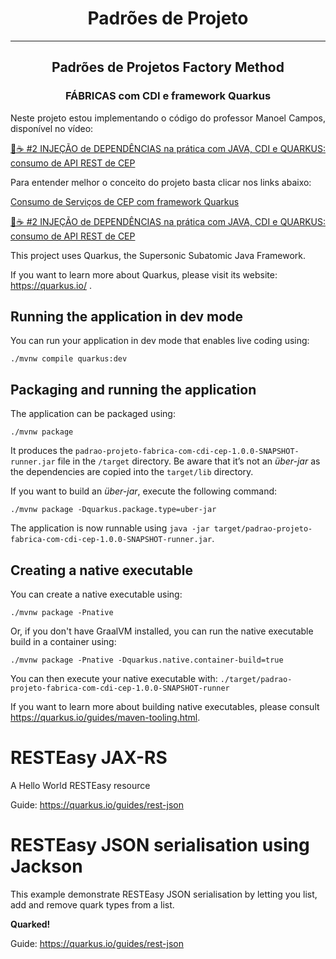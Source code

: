 # <h1 align="center"> Padrões de Projeto </h1>
<hr/>

## <h2 align="center">Padrões de Projetos Factory Method </h2>

### <h3 align="center">FÁBRICAS com CDI e framework Quarkus</h3>

<div align="justify">
 
 <p> Neste projeto estou implementando o código do professor Manoel Campos, disponível no vídeo:</p>
 
 [💉☕️ #2 INJEÇÃO de DEPENDÊNCIAS na prática com JAVA, CDI e QUARKUS: consumo de API REST de CEP](https://www.youtube.com/watch?v=pEanb1neZvs&feature=emb_title)
 

 <p>Para entender melhor o conceito do projeto basta clicar nos links abaixo:</p>
 
 [Consumo de Serviços de CEP com framework Quarkus](https://github.com/manoelcampos/quarkus-cep-services)
 
 [💉☕️ #2 INJEÇÃO de DEPENDÊNCIAS na prática com JAVA, CDI e QUARKUS: consumo de API REST de CEP](https://www.youtube.com/watch?v=pEanb1neZvs&feature=emb_title)
 
 
 <p></p>
 

</div>



This project uses Quarkus, the Supersonic Subatomic Java Framework.

If you want to learn more about Quarkus, please visit its website: https://quarkus.io/ .

## Running the application in dev mode

You can run your application in dev mode that enables live coding using:
```shell script
./mvnw compile quarkus:dev
```

## Packaging and running the application

The application can be packaged using:
```shell script
./mvnw package
```
It produces the `padrao-projeto-fabrica-com-cdi-cep-1.0.0-SNAPSHOT-runner.jar` file in the `/target` directory.
Be aware that it’s not an _über-jar_ as the dependencies are copied into the `target/lib` directory.

If you want to build an _über-jar_, execute the following command:
```shell script
./mvnw package -Dquarkus.package.type=uber-jar
```

The application is now runnable using `java -jar target/padrao-projeto-fabrica-com-cdi-cep-1.0.0-SNAPSHOT-runner.jar`.

## Creating a native executable

You can create a native executable using: 
```shell script
./mvnw package -Pnative
```

Or, if you don't have GraalVM installed, you can run the native executable build in a container using: 
```shell script
./mvnw package -Pnative -Dquarkus.native.container-build=true
```

You can then execute your native executable with: `./target/padrao-projeto-fabrica-com-cdi-cep-1.0.0-SNAPSHOT-runner`

If you want to learn more about building native executables, please consult https://quarkus.io/guides/maven-tooling.html.

# RESTEasy JAX-RS

<p>A Hello World RESTEasy resource</p>

Guide: https://quarkus.io/guides/rest-json

# RESTEasy JSON serialisation using Jackson

<p>This example demonstrate RESTEasy JSON serialisation by letting you list, add and remove quark types from a list.</p>
<p><b>Quarked!</b></p>

Guide: https://quarkus.io/guides/rest-json
